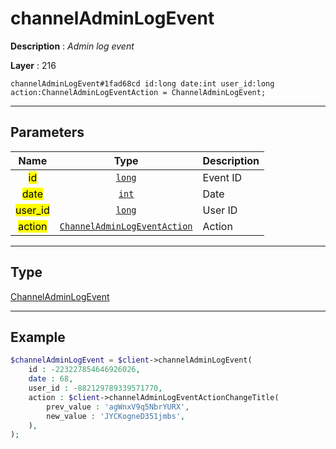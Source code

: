 # channelAdminLogEvent

**Description** : *Admin log event*

**Layer** : 216

```tl
channelAdminLogEvent#1fad68cd id:long date:int user_id:long action:ChannelAdminLogEventAction = ChannelAdminLogEvent;
```

---

## Parameters

| Name | Type | Description |
| :---: | :---: | :--- |
| <mark>id</mark> | [`long`](type/long) | Event ID |
| <mark>date</mark> | [`int`](type/int) | Date |
| <mark>user_id</mark> | [`long`](type/long) | User ID |
| <mark>action</mark> | [`ChannelAdminLogEventAction`](type/ChannelAdminLogEventAction) | Action |

---

## Type

[ChannelAdminLogEvent](type/ChannelAdminLogEvent)

---

## Example

```php
$channelAdminLogEvent = $client->channelAdminLogEvent(
	id : -223227854646926026,
	date : 68,
	user_id : -882129789339571770,
	action : $client->channelAdminLogEventActionChangeTitle(
		prev_value : 'agWnxV9q5NbrYURX',
		new_value : 'JYCKogneD351jmbs',
	),
);
```